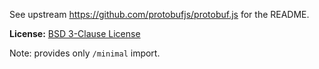 See upstream <https://github.com/protobufjs/protobuf.js> for the README.

**License:** [BSD 3-Clause License](https://opensource.org/licenses/BSD-3-Clause)

Note: provides only `/minimal` import.
